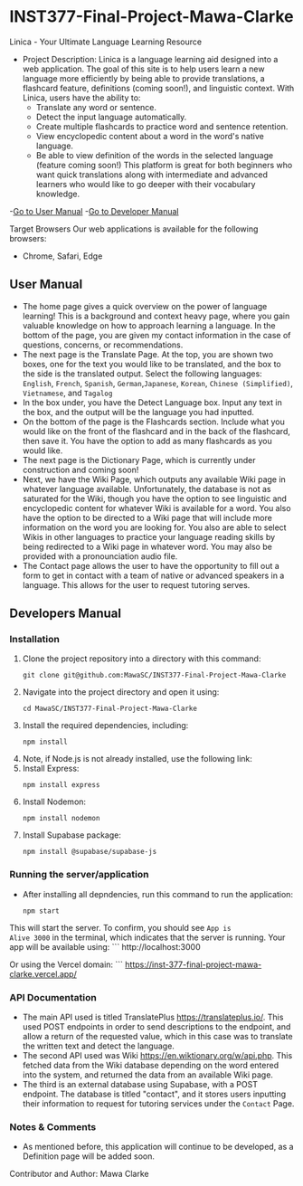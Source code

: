 # INST377-Final-Project-Mawa-Clarke
Linica - Your Ultimate Language Learning Resource
- Project Description: Linica is a language learning aid designed into a web application. The goal of this site is to help users learn a new language more efficiently by being able to provide translations, a flashcard feature, definitions (coming soon!), and linguistic context. With Linica, users have the ability to:
    - Translate any word or sentence.
    - Detect the input language automatically.
    - Create multiple flashcards to practice word and sentence retention.
    - View encyclopedic content about a word in the word's native language.
    - Be able to view definition of the words in the selected language (feature coming soon!)
This platform is great for both beginners who want quick translations along with intermediate and advanced learners who would like to go deeper with their vocabulary knowledge.

-[Go to User Manual](#user-manual)
-[Go to Developer Manual](#developer-manual)

Target Browsers
Our web applications is available for the following browsers:
- Chrome, Safari, Edge

## User Manual
- The home page gives a quick overview on the power of language learning! This is a background and context heavy page, where you gain valuable knowledge on how to approach learning a language. In the bottom of the page, you are given my contact information in the case of questions, concerns, or recommendations.
- The next page is the Translate Page. At the top, you are shown two boxes, one for the text you would like to be translated, and the box to the side is the translated output. Select the following languages: <code>English</code>, <code>French</code>, <code>Spanish</code>, <code>German</code>,<code>Japanese</code>, <code>Korean</code>, <code>Chinese (Simplified)</code>, <code>Vietnamese</code>, and <code>Tagalog</code>
- In the box under, you have the Detect Language box. Input any text in the box, and the output will be the language you had inputted.
- On the bottom of the page is the Flashcards section. Include what you would like on the front of the flashcard and in the back of the flashcard, then save it. You have the option to add as many flashcards as you would like.
- The next page is the Dictionary Page, which is currently under construction and coming soon!
- Next, we have the Wiki Page, which outputs any available Wiki page in whatever language available. Unfortunately, the database is not as saturated for the Wiki, though you have the option to see linguistic and encyclopedic content for whatever Wiki is available for a word. You also have the option to be directed to a Wiki page that will include more information on the word you are looking for. You also are able to select Wikis in other languages to practice your language reading skills by being redirected to a Wiki page in whatever word. You may also be provided with a pronounciation audio file.
- The Contact page allows the user to have the opportunity to fill out a form to get in contact with a team of native or advanced speakers in a language. This allows for the user to request tutoring serves.

## Developers Manual

### Installation
1. Clone the project repository into a directory with this command: 
    ```
    git clone git@github.com:MawaSC/INST377-Final-Project-Mawa-Clarke
2. Navigate into the project directory and open it using:
    ```
    cd MawaSC/INST377-Final-Project-Mawa-Clarke
3. Install the required dependencies, including:
    ```
    npm install
4. Note, if Node.js is not already installed, use the following link:
5. Install Express:
    ```
    npm install express
6. Install Nodemon:
    ```
    npm install nodemon
7. Install Supabase package:
    ```
    npm install @supabase/supabase-js

### Running the server/application
- After installing all depndencies, run this command to run the application:
    ```
    npm start

This will start the server. To confirm, you should see <code>App is Alive 3000</code> in the terminal, which indicates that the server is running.
Your app will be available using:
    ```
    http://localhost:3000

Or using the Vercel domain:
    ```
    https://inst-377-final-project-mawa-clarke.vercel.app/

### API Documentation
- The main API used is titled TranslatePlus https://translateplus.io/. This used POST endpoints in order to send descriptions to the endpoint, and allow a return of the requested value, which in this case was to translate the written text and detect the language.
- The second API used was Wiki https://en.wiktionary.org/w/api.php. This fetched data from the Wiki database depending on the word entered into the system, and returned the data from an available Wiki page.
- The third is an external database using Supabase, with a POST endpoint. The database is titled "contact", and it stores users inputting their information to request for tutoring services under the <code>Contact</code> Page.

### Notes & Comments
- As mentioned before, this application will continue to be developed, as a Definition page will be added soon.

Contributor and Author: Mawa Clarke
    
